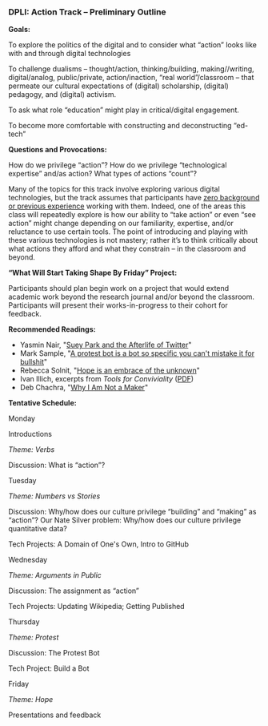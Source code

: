 <h3>DPLI: Action Track &#8211; Preliminary Outline</h3>

<p><strong>Goals:</strong></p>

<p>To explore the politics of the digital and to consider what &#8220;action&#8221; looks like with and through digital technologies</p>

<p>To challenge dualisms &#8211; thought/action, thinking/building, making//writing, digital/analog, public/private, action/inaction, &#8220;real world&#8221;/classroom &#8211; that permeate our cultural expectations of (digital) scholarship, (digital) pedagogy, and (digital) activism.</p>

<p>To ask what role &#8220;education&#8221; might play in critical/digital engagement.</p>

<p>To become more comfortable with constructing and deconstructing &#8220;ed-tech&#8221;</p>

<p><strong>Questions and Provocations:</strong></p>

<p>How do we privilege &#8220;action&#8221;? How do we privilege &#8220;technological expertise&#8221; and/as action? What types of actions &#8220;count&#8221;?</p>

<p>Many of the topics for this track involve exploring various digital technologies, but the track assumes that participants have <u>zero background or previous experience</u> working with them. Indeed, one of the areas this class will repeatedly explore is how our ability to &#8220;take action&#8221; or even &#8220;see action&#8221; might change depending on our familiarity, expertise, and/or reluctance to use certain tools. The point of introducing and playing with these various technologies is not mastery; rather it&#8217;s to think critically about what actions they afford and what they constrain &#8211; in the classroom and beyond.</p>

<p><strong>&#8220;What Will Start Taking Shape By Friday&#8221; Project:</strong></p>

<p>Participants should plan begin work on a project that would extend academic work beyond the research journal and/or beyond the classroom. Participants will present their works-in-progress to their cohort for feedback.</p>

<p><strong>Recommended Readings:</strong></p>

<ul>
<li>Yasmin Nair, "<a href="http://www.yasminnair.net/content/suey-park-and-afterlife-twitter-0">Suey Park and the Afterlife of Twitter</a>"</li>
<li>Mark Sample, "<a href="https://medium.com/@samplereality/a-protest-bot-is-a-bot-so-specific-you-cant-mistake-it-for-bullshit-90fe10b7fbaa#.t53zm9my8">A protest bot is a bot so specific you can't mistake it for bullshit</a>"</li>
<li>Rebecca Solnit, "<a href="https://www.theguardian.com/books/2016/jul/15/rebecca-solnit-hope-in-the-dark-new-essay-embrace-unknown">Hope is an embrace of the unknown</a>"</li>
<li>Ivan Illich, excerpts from <em>Tools for Conviviality</em> (<a href="http://www.mom.arq.ufmg.br/mom/arq_interface/3a_aula/illich_tools_for_conviviality.pdf">PDF</a>)</li>
<li>Deb Chachra, "<a href="http://www.theatlantic.com/technology/archive/2015/01/why-i-am-not-a-maker/384767/">Why I Am Not a Maker</a>"</li>
</ul>

<p><strong>Tentative Schedule:</strong></p>

<p>Monday</p>
<p>Introductions</p>
<p><em>Theme: Verbs</em></p>
<p>Discussion: What is &#8220;action&#8221;?</p>


<p>Tuesday</p>
<p><em>Theme: Numbers vs Stories</em></p>
<p>Discussion: Why/how does our culture privilege &#8220;building&#8221; and &#8220;making&#8221; as &#8220;action&#8221;? Our Nate Silver problem: Why/how does our culture privilege quantitative data?</p>
<p>Tech Projects: A Domain of One's Own, Intro to GitHub</p>

<p>Wednesday</p>
<p><em>Theme: Arguments in Public</em></p>
<p>Discussion: The assignment as &#8220;action&#8221;</p>
<p>Tech Projects: Updating Wikipedia; Getting Published</p>

<p>Thursday</p>
<p><em>Theme: Protest</em></p>
<p>Discussion: The Protest Bot</p>
<p>Tech Project: Build a Bot</p>

<p>Friday</p>
<p><em>Theme: Hope</em></p>
<p>Presentations and feedback</p>

